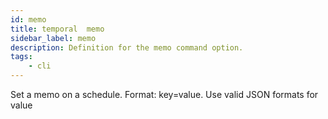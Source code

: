 ```yaml
---
id: memo
title: temporal  memo
sidebar_label: memo
description: Definition for the memo command option.
tags:
	- cli
---
```


 Set a memo on a schedule. Format: key=value. Use valid JSON formats for value
